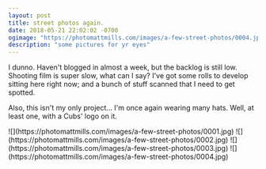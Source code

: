 ```yaml
---
layout: post
title: street photos again.
date: 2018-05-21 22:02:02 -0700
ogimage: "https://photomattmills.com/images/a-few-street-photos/0004.jpg"
description: "some pictures for yr eyes"
---
```


I dunno. Haven't blogged in almost a week, but the backlog is still low. Shooting film is super slow, what can I say? I've got some rolls to develop sitting here right now; and a bunch of stuff scanned that I need to get spotted. 

Also, this isn't my only project... I'm once again wearing many hats. Well, at least one, with a Cubs' logo on it. 

<span style="display:block;" class="center">
  ![](https://photomattmills.com/images/a-few-street-photos/0001.jpg)
<span class="caption"></span>
![](https://photomattmills.com/images/a-few-street-photos/0002.jpg)
<span class="caption"></span>
![](https://photomattmills.com/images/a-few-street-photos/0003.jpg)
<span class="caption"></span>
![](https://photomattmills.com/images/a-few-street-photos/0004.jpg)
<span class="caption"></span>
</span>
